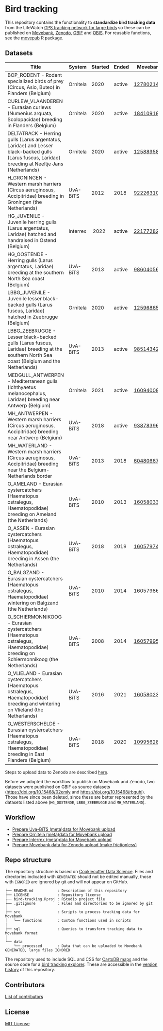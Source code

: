 # Bird tracking

This repository contains the functionality to **standardize bird tracking data** from the LifeWatch [GPS tracking network for large birds](http://lifewatch.be/en/gps-tracking-network-large-birds) so these can be published on [Movebank](https://www.movebank.org/), [Zenodo](https://zenodo.org), [GBIF](https://www.gbif.org) and [OBIS](https://obis.org). For reusable functions, see the [movepub](https://inbo.github.io/movepub) R package.

## Datasets

Title | System | Started | Ended | Movebank | Zenodo | GBIF | OBIS
--- | --- | --- | --- | --- | --- | --- | ---
BOP_RODENT - Rodent specialized birds of prey (Circus, Asio, Buteo) in Flanders (Belgium) | Ornitela | 2020 | active | [1278021460](https://www.movebank.org/cms/webapp?gwt_fragment=page=studies,path=study1278021460) | [DOI](https://doi.org/10.5281/zenodo.5735405) | [GBIF](https://www.gbif.org/dataset/e2fb42ca-e408-4aa2-a7bd-a9bb4ddcc83a) | NA
CURLEW_VLAANDEREN - Eurasian curlews (Numenius arquata, Scolopacidae) breeding in Flanders (Belgium) | Ornitela | 2020 | active | [1841091905](https://www.movebank.org/cms/webapp?gwt_fragment=page=studies,path=study1841091905) | [DOI](https://doi.org/10.5281/zenodo.5779130) |  [GBIF](https://www.gbif.org/dataset/88216808-1942-44ed-b059-b576bf79a28e) | [OBIS](https://obis.org/dataset/7ee5747e-f7c5-44ad-9012-925dd60967aa)
DELTATRACK - Herring gulls (Larus argentatus, Laridae) and Lesser black-backed gulls (Larus fuscus, Laridae) breeding at Neeltje Jans (Netherlands) | Ornitela | 2020 | active | [1258895879](https://www.movebank.org/cms/webapp?gwt_fragment=page=studies,path=study1258895879)
H_GRONINGEN - Western marsh harriers (Circus aeruginosus, Accipitridae) breeding in Groningen (the Netherlands) | UvA-BiTS | 2012 | 2018 | [922263102](https://www.movebank.org/cms/webapp?gwt_fragment=page=studies,path=study922263102) | [DOI](https://doi.org/10.5281/zenodo.3552507) | [GBIF](https://www.gbif.org/dataset/5124534e-2d9c-46b7-a857-e0012821526b) | NA
HG_JUVENILE - Juvenile herring gulls (Larus argentatus, Laridae) hatched and handraised in Ostend (Belgium) | Interrex | 2022 | active | [2217728245](https://www.movebank.org/cms/webapp?gwt_fragment=page=studies,path=study2217728245)
HG_OOSTENDE - Herring gulls (Larus argentatus, Laridae) breeding at the southern North Sea coast (Belgium) | UvA-BiTS | 2013 | active | [986040562](https://www.movebank.org/cms/webapp?gwt_fragment=page=studies,path=study986040562) | [DOI](https://doi.org/10.5281/zenodo.3541811) | [GBIF](https://www.gbif.org/dataset/6c860eb3-83ba-48c3-9328-a7b3c7a3c7b4) | [OBIS](https://obis.org/dataset/00cad65a-aa33-4d98-93a2-15155fa963e3)
LBBG_JUVENILE - Juvenile lesser black-backed gulls (Larus fuscus, Laridae) hatched in Zeebrugge (Belgium) | Ornitela | 2020 | active | [1259686571](https://www.movebank.org/cms/webapp?gwt_fragment=page=studies,path=study1259686571) | [DOI](https://doi.org/10.5281/zenodo.5075868) | [GBIF](https://www.gbif.org/dataset/83de99ee-92bd-4dc2-a038-a4856f13cd29) | [OBIS](https://obis.org/dataset/a8c7c2d3-533a-4b8f-aff8-a43b8f280a7b)
LBBG_ZEEBRUGGE - Lesser black-backed gulls (Larus fuscus, Laridae) breeding at the southern North Sea coast (Belgium and the Netherlands) | UvA-BiTS | 2013 | active | [985143423](https://www.movebank.org/cms/webapp?gwt_fragment=page=studies,path=study985143423) | [DOI](https://doi.org/10.5281/zenodo.3540799) | [GBIF](https://www.gbif.org/dataset/355b8ff9-7bd9-49c3-92af-f6741b8bd0cb) | [OBIS](https://obis.org/dataset/aac5ca81-638a-4335-9aa7-5c2bda67a362)
MEDGULL_ANTWERPEN - Mediterranean gulls (Ichthyaetus melanocephalus, Laridae) breeding near Antwerp (Belgium) | Ornitela | 2021 | active | [1609400843](https://www.movebank.org/cms/webapp?gwt_fragment=page=studies,path=study1609400843) | [DOI](https://doi.org/10.5281/zenodo.6599272) | [GBIF](https://www.gbif.org/dataset/ebce3c1f-4307-4539-afb2-3876ec9ae737) | [OBIS](https://obis.org/dataset/cd6933a8-797e-41f4-94f0-fcd969b6794e)
MH_ANTWERPEN - Western marsh harriers (Circus aeruginosus, Accipitridae) breeding near Antwerp (Belgium) | UvA-BiTS | 2018 | active | [938783961](https://www.movebank.org/cms/webapp?gwt_fragment=page=studies,path=study938783961) | [DOI](https://doi.org/10.5281/zenodo.3550093) | [GBIF](https://www.gbif.org/dataset/e347ea47-db3f-4c47-8771-ea562330382c) | NA
MH_WATERLAND - Western marsh harriers (Circus aeruginosus, Accipitridae) breeding near the Belgium-Netherlands border | UvA-BiTS | 2013 | 2018 | [604806671](https://www.movebank.org/cms/webapp?gwt_fragment=page=studies,path=study604806671) | [DOI](https://doi.org/10.5281/zenodo.3532940) | [GBIF](https://www.gbif.org/dataset/66e0553e-75f6-49de-b614-22efd9fbf6e9) | NA
O_AMELAND - Eurasian oystercatchers (Haematopus ostralegus, Haematopodidae) breeding on Ameland (the Netherlands) | UvA-BiTS | 2010 | 2013 | [1605803389](https://www.movebank.org/cms/webapp?gwt_fragment=page=studies,path=study1605803389) | [DOI](https://doi.org/10.5281/zenodo.5647596) | [GBIF](https://www.gbif.org/dataset/a700359e-a4fa-47d2-9bca-0b8500528cea) | [OBIS](https://obis.org/dataset/3b1da04e-7b8d-4080-ba17-d29909d6d95b)
O_ASSEN - Eurasian oystercatchers (Haematopus ostralegus, Haematopodidae) breeding in Assen (the Netherlands) | UvA-BiTS | 2018 | 2019 | [1605797471](https://www.movebank.org/cms/webapp?gwt_fragment=page=studies,path=study1605797471) | [DOI](https://doi.org/10.5281/zenodo.5653310) | [GBIF](https://www.gbif.org/dataset/226421f2-1d29-4950-901c-aba9d0e8f2bc) | [OBIS](https://obis.org/dataset/550b4cc1-c40d-4070-a0cb-26e010eca9d4)
O_BALGZAND - Eurasian oystercatchers (Haematopus ostralegus, Haematopodidae) wintering on Balgzand (the Netherlands) | UvA-BiTS | 2010 | 2014 | [1605798640](https://www.movebank.org/cms/webapp?gwt_fragment=page=studies,path=study1605798640) | [DOI](https://doi.org/10.5281/zenodo.5653441) | [GBIF](https://www.gbif.org/dataset/833c03c5-fc23-4e77-8689-4e97fcce96f0) | [OBIS](https://obis.org/dataset/2c6aa97e-e886-4564-a55a-48e2e506f014)
O_SCHIERMONNIKOOG - Eurasian oystercatchers (Haematopus ostralegus, Haematopodidae) breeding on Schiermonnikoog (the Netherlands) | UvA-BiTS | 2008 | 2014 | [1605799506](https://www.movebank.org/cms/webapp?gwt_fragment=page=studies,path=study1605799506) | [DOI](https://doi.org/10.5281/zenodo.5653477) | [GBIF](https://www.gbif.org/dataset/361adb42-c1ea-46ed-979c-281ef027cf8f) | [OBIS](https://obis.org/dataset/01dbc62a-e166-4752-8547-6db4542ec039)
O_VLIELAND - Eurasian oystercatchers (Haematopus ostralegus, Haematopodidae) breeding and wintering on Vlieland (the Netherlands) | UvA-BiTS | 2016 | 2021 | [1605802367](https://www.movebank.org/cms/webapp?gwt_fragment=page=studies,path=study1605802367) | [DOI](https://doi.org/10.5281/zenodo.5653890) | [GBIF](https://www.gbif.org/dataset/cd15902d-3ded-41c2-893d-8840e146cbb3) | [OBIS](https://obis.org/dataset/c633b0f8-90bb-43f2-8680-65ac26dd8400)
O_WESTERSCHELDE - Eurasian oystercatchers (Haematopus ostralegus, Haematopodidae) breeding in East Flanders (Belgium) | UvA-BiTS | 2018 | 2020 | [1099562810](https://www.movebank.org/cms/webapp?gwt_fragment=page=studies,path=study1099562810) | [DOI](https://doi.org/10.5281/zenodo.3734898) | [GBIF](https://www.gbif.org/dataset/20bbd36e-d1a1-4169-8663-59feaa2641c0) | [OBIS](https://obis.org/dataset/132cfd6e-097d-4ee4-b737-58a596dcbe27)

Steps to upload data to Zenodo are described [here](https://github.com/inbo/bird-tracking/issues/131).

Before we adopted the workflow to publish on Movebank and Zenodo, two datasets were published on GBIF as source datasets (https://doi.org/10.15468/02omly and https://doi.org/10.15468/rbguhj). Those have since been deleted, since these are better represented by the datasets listed above (`HG_OOSTENDE`, `LBBG_ZEEBRUGGE` and `MH_WATERLAND`).

## Workflow

- [Prepare Uva-BiTS (meta)data for Movebank upload](src/uvabits_to_movebank.Rmd)
- [Prepare Ornitela (meta)data for Movebank upload](src/ornitela_to_movebank.Rmd)
- [Prepare Interrex (meta)data for Movebank upload](src/interrex_to_movebank.Rmd)
- [Prepare Movebank data for Zenodo upload (make frictionless)](src/movebank_to_frictionless.Rmd)

## Repo structure

The repository structure is based on [Cookiecutter Data Science](http://drivendata.github.io/cookiecutter-data-science/). Files and directories indicated with `GENERATED` should not be edited manually, those with `IGNORED` are ignored by git and will not appear on GitHub.

```
├── README.md           : Description of this repository
├── LICENSE             : Repository license
├── bird-tracking.Rproj : RStudio project file
├── .gitignore          : Files and directories to be ignored by git
│
├── src                 : Scripts to process tracking data for Movebank
│   └── functions       : Custom functions used in scripts
|
├── sql                 : Queries to transform tracking data to Movebank format
│
└── data
    └── processed       : Data that can be uploaded to Movebank GENERATED, large files IGNORED
```

The repository used to include SQL and CSS for [CartoDB maps](https://oscibio.inbo.be/blog/?category=cartodb) and the source code for a [bird tracking explorer](https://oscibio.inbo.be/blog/bird-tracking-explorer/). These are accessible in the [version history](https://github.com/inbo/bird-tracking/tree/carto) of this repository.

## Contributors

[List of contributors](https://github.com/inbo/bird-tracking/contributors)

## License

[MIT License](LICENSE)
